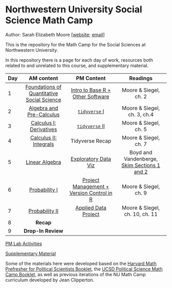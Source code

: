 # Northwestern University Social Science Math Camp

Author: Sarah Elizabeth Moore [[website](sarah-moore.github.io); [email](mailto:sarahmoore2022@u.northwestern.edu)]

This is the repository for the Math Camp for the Social Sciences at Northwestern University.

In this repository there is a page for each day of work, resources both related to and unrelated to this course, and supplementary material.

| Day |                              AM content                              |                         PM Content   | Readings                                 |
|------------|:-------------------:|:-------------:|:----------:|
| 1   |  [Foundations of Quantitative Social Science](/AM_Slides/day1_AM.pdf) | [Intro to Base R + Other Software](/PM_Slides/day1_pm.pdf) | Moore & Siegel, ch. 2 |
| 2   |  [Algebra and Pre-Calculus](/AM_Slides/day2_AM.pdf)| [`tidyverse` I](/PM_Slides/day2and3_pm.pdf)  |   Moore & Siegel, ch. 3, ch.4 |
| 3   |  [Calculus I: Derivatives](/AM_Slides/day3_AM.pdf)|[`tidyverse` II](/PM_Slides/day2and3_pm.pdf) |  Moore & Siegel, ch. 5 |
| 4   |  [Calculus II: Integrals](/AM_Slides/day4_AM.pdf) |  Tidyverse Recap | Moore & Siegel, ch. 7 |
| 5   |  [Linear Algebra](/AM_Slides/day5_AM.pdf) | [Exploratory Data Viz](/PM_Slides/Ggplot_document.Rmd) | Boyd and Vandenberge, [Skim Sections 1 and 2](https://web.stanford.edu/~boyd/vmls/vmls.pdf) |
| 6   |  [Probability I](/AM_Slides/day6_AM.pdf) | [Project Management + Version Control in R](/PM_Slides/code/day6_PM.Rmd) |  Moore & Siegel, ch. 9 |
| 7   | [Probability II](/AM_Slides/day7_AM.pdf)   |  [Applied Data Project](/PM_Slides/day7_PM.pdf)  |  Moore & Siegel, ch. 10, ch. 11  |
| 8   | **Recap** |  |  |
| 9   |     **Drop-In Review**     |  |   |

[PM Lab Activities](PM_Slides/)

[Supplementary Material](supplementary_material/README.md)

Some of the materials here were developed based on the [Harvard Math Prefresher for Political Scientists Booklet](https://iqss.github.io/prefresher/), the [UCSD Political Science Math Camp Booklet](https://ucsdpolimathcamp.github.io/MathCamp/), as well as previous iterations of the NU Math Camp curriculum developed by Jean Clipperton.
